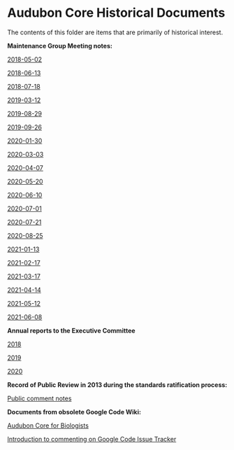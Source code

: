 # Audubon Core Historical Documents

The contents of this folder are items that are primarily of historical interest.

**Maintenance Group Meeting notes:**

[2018-05-02](2018-05-02-hangout-notes.pdf)

[2018-06-13](2018-06-13-hangout-notes.pdf)

[2018-07-18](2018-07-18-hangout-notes.pdf)

[2019-03-12](2019-03-12-hangout-notes.pdf)

[2019-08-29](2019-08-29-meeting-notes.pdf)

[2019-09-26](2019-09-26-meeting-notes.pdf)

[2020-01-30](2020-01-30-meeting-notes.pdf)

[2020-03-03](2020-03-03-meeting-notes.pdf)

[2020-04-07](2020-04-07-meeting-notes.pdf)

[2020-05-20](2020-05-20-meeting-notes.pdf)

[2020-06-10](2020-06-10-meeting-notes.pdf)

[2020-07-01](2020-07-01-meeting-notes.pdf)

[2020-07-21](2020-07-21-meeting-notes.pdf)

[2020-08-25](2020-05-25-meeting-notes.pdf)

[2021-01-13](2021-01-13-meeting-notes.pdf)

[2021-02-17](2021-02-17-meeting-notes.pdf)

[2021-03-17](2021-03-17-meeting-notes.pdf)

[2021-04-14](2021-04-14-meeting-notes.pdf)

[2021-05-12](2021-05-12-meeting-notes.pdf)

[2021-06-08](2021-06-08-meeting-notes.pdf)

**Annual reports to the Executive Committee**

[2018](ac-2018-annual-report.md)

[2019](ac-2019-annual-report.md)

[2020](ac-2020-annual-report.pdf)

**Record of Public Review in 2013 during the standards ratification process:**

[Public comment notes](RecordOfPublicReview.md)


**Documents from obsolete Google Code Wiki:**

[Audubon Core for Biologists](wiki/AC_ForBiologists.wiki)

[Introduction to commenting on Google Code Issue Tracker](wiki/AboutIssueTracker.wiki)
